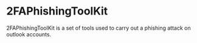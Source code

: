 # 2FAPhishingToolKit
2FAPhishingToolKit is a set of tools used to carry out a phishing attack on outlook accounts.
